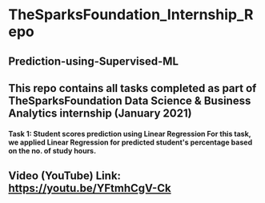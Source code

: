 # TheSparksFoundation_Internship_Repo

## Prediction-using-Supervised-ML

## This repo contains all tasks completed as part of TheSparksFoundation Data Science & Business Analytics internship (January 2021)

#### Task 1: Student scores prediction using Linear Regression For this task, we applied Linear Regression for predicted student's percentage based on the no. of study hours.

## Video (YouTube) Link: https://youtu.be/YFtmhCgV-Ck
